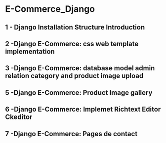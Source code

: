 # E-Commerce_Django


## 1 - Django Installation Structure Introduction
## 2 -Django E-Commerce: css web template implementation 
## 3 -Django E-Commerce: database model admin relation category and product image upload 
## 5 -Django E-Commerce: Product Image gallery
## 6 -Django E-Commerce: Implemet Richtext Editor Ckeditor
## 7 -Django E-Commerce: Pages de contact
